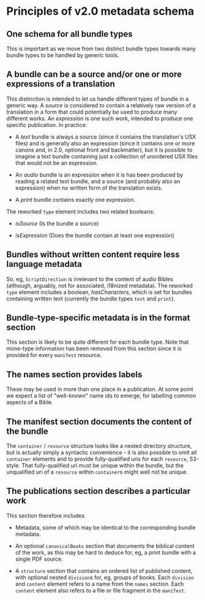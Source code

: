 # Principles of v2.0 metadata schema

## One schema for all bundle types

This is important as we move from two distinct bundle types towards
many bundle types to be handled by generic tools.

## A bundle can be a source and/or one or more expressions of a translation

This distinction is intended to let us handle different types of
bundle in a generic way. A *source* is considered to contain a
relatively raw version of a translation in a form that could
potentially be used to produce many different works. An *expression*
is one such work, intended to produce one specific publication. In practice:

* A _text_ bundle is always a source (since it contains the
  translation's USX files) and is generally also an expression (since
  it contains one or more canons and, in 2.0, optional front and
  backmatter), but it is possible to imagine a text bundle containing
  just a collection of unordered USX files that would not be an expression.

* An _audio_ bundle is an expression when it is has been produced by
  reading a related text bundle, and a source (and probably also an
  expression) when no written form of the translation exists.

* A _print_ bundle contains exactly one expression.

The reworked `type` element includes two related booleans:

* _isSource_ (Is the bundle a source)

* _isExpression_ (Does the bundle contain at least one expression)

## Bundles without written content require less language metadata

So, eg, `ScriptDirection` is irrelevant to the content of audio Bibles
(although, arguably, not for associated, i18nized metadata). The
reworked `type` element includes a boolean, _hasCharacters_, which is
set for bundles containing written text (currently the bundle types
`text` and `print`).

## Bundle-type-specific metadata is in the format section

This section is likely to be quite different for each bundle
type. Note that mime-type information has been removed from this
section since it is provided for every `manifest` resource.

## The names section provides labels

These may be used in more than one place in a publication. At some
point we expect a list of "well-known" name ids to emerge, for
labelling common aspects of a Bible.

## The manifest section documents the content of the bundle

The `container` / `resource` structure looks like a nested directory
structure, but is actually simply a syntactic convenience - it is also
possible to omit all `container` elements and to provide
fully-qualified uris for each `resource`, S3-style. That
fully-qualified uri must be unique within the bundle, but the
unqualified uri of a `resource` within `container`s might well not be
unique.

## The publications section describes a particular work

This section therefore includes

* Metadata, some of which may be identical to the corresponding bundle metadata.

* An optional `canonicalBooks` section that documents the biblical
  content of the work, as this may be hard to deduce for, eg, a print
  bundle with a single PDF source.

* A `structure` section that contains an ordered list of published
  content, with optional nested `division`s for, eg, groups of
  books. Each `division` and `content` element refers to a name from
  the `names` section. Each `content` element also refers to a file or
  file fragment in the `manifest`.
